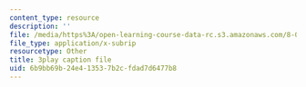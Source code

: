 ```yaml
---
content_type: resource
description: ''
file: /media/https%3A/open-learning-course-data-rc.s3.amazonaws.com/8-01sc-classical-mechanics-fall-2016/6b9bb69b24e413537b2cfdad7d6477b8_FSW9EQNZvxI.srt
file_type: application/x-subrip
resourcetype: Other
title: 3play caption file
uid: 6b9bb69b-24e4-1353-7b2c-fdad7d6477b8
---
```

